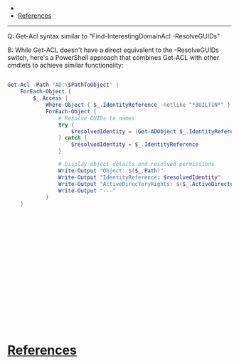 - 
- [References](#references)

-------------------------------------------

Q: Get-Acl syntax similar to "Find-InterestingDomainAcl -ResolveGUIDs"

B: While Get-ACL doesn't have a direct equivalent to the -ResolveGUIDs switch, here's a PowerShell approach that combines Get-ACL with other cmdlets to achieve similar functionality:

## 
```PowerShell
Get-Acl -Path "AD:\$PathToObject" |
    ForEach-Object {
        $_.Access |
            Where-Object { $_.IdentityReference -notlike "*BUILTIN*" } |
            ForEach-Object {
                # Resolve GUIDs to names
                try {
                    $resolvedIdentity = (Get-ADObject $_.IdentityReference).Name
                } catch {
                    $resolvedIdentity = $_.IdentityReference
                }

                # Display object details and resolved permissions
                Write-Output "Object: $($_.Path)"
                Write-Output "IdentityReference: $resolvedIdentity"
                Write-Output "ActiveDirectoryRights: $($_.ActiveDirectoryRights)"
                Write-Output "---"
            }
    }
```

## 
```sh

```

## 
```sh

```

## 
```sh

```

## 
```sh

```

## 
```sh

```

## 
```sh

```

## 
```sh

```

## 
```sh

```

## 
```sh

```

# [References](#references-1)


